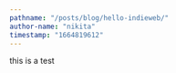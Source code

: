 ```yaml
---
pathname: "/posts/blog/hello-indieweb/"
author-name: "nikita"
timestamp: "1664819612"
---
```


this is a test 
